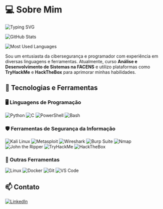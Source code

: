 # 💻 Sobre Mim

![Typing SVG](https://readme-typing-svg.herokuapp.com?color=%2336BCF7&size=22&center=true&vCenter=true&width=600&lines=Pentester+e+Desenvolvedor;Estudante+de+An%C3%A1lise+e+Desenvolvimento+de+Sistemas;Apaixonado+por+Ciberseguran%C3%A7a+e+Tecnologia)

![GitHub Stats](https://github-readme-stats.vercel.app/api?username=CapGuizera&show_icons=true&theme=tokyonight)

![Most Used Languages](https://github-readme-stats.vercel.app/api/top-langs/?username=CapGuizera&layout=compact&theme=tokyonight)

Sou um entusiasta da cibersegurança e programador com experiência em diversas linguagens e ferramentas. Atualmente, curso **Análise e Desenvolvimento de Sistemas na FACENS** e utilizo plataformas como **TryHackMe** e **HackTheBox** para aprimorar minhas habilidades.

## 🚀 Tecnologias e Ferramentas

### 🖥️ Linguagens de Programação
![Python](https://img.shields.io/badge/Python-3776AB?style=for-the-badge&logo=python&logoColor=white)
![C](https://img.shields.io/badge/C-A8B9CC?style=for-the-badge&logo=c&logoColor=white)
![PowerShell](https://img.shields.io/badge/PowerShell-5391FE?style=for-the-badge&logo=powershell&logoColor=white)
![Bash](https://img.shields.io/badge/Bash-4EAA25?style=for-the-badge&logo=gnubash&logoColor=white)

### 🛡️ Ferramentas de Segurança da Informação
![Kali Linux](https://img.shields.io/badge/Kali_Linux-557C94?style=for-the-badge&logo=kalilinux&logoColor=white)
![Metasploit](https://img.shields.io/badge/Metasploit-0277BD?style=for-the-badge&logo=metasploit&logoColor=white)
![Wireshark](https://img.shields.io/badge/Wireshark-1679A7?style=for-the-badge&logo=wireshark&logoColor=white)
![Burp Suite](https://img.shields.io/badge/Burp_Suite-FF6F00?style=for-the-badge&logo=burpsuite&logoColor=white)
![Nmap](https://img.shields.io/badge/Nmap-004472?style=for-the-badge&logo=nmap&logoColor=white)
![John the Ripper](https://img.shields.io/badge/John_the_Ripper-764ABC?style=for-the-badge&logo=jtr&logoColor=white)
![TryHackMe](https://img.shields.io/badge/TryHackMe-08838F?style=for-the-badge&logo=tryhackme&logoColor=white)
![HackTheBox](https://img.shields.io/badge/HackTheBox-111111?style=for-the-badge&logo=hackthebox&logoColor=green)

### 🔧 Outras Ferramentas
![Linux](https://img.shields.io/badge/Linux-FCC624?style=for-the-badge&logo=linux&logoColor=black)
![Docker](https://img.shields.io/badge/Docker-2496ED?style=for-the-badge&logo=docker&logoColor=white)
![Git](https://img.shields.io/badge/Git-F05032?style=for-the-badge&logo=git&logoColor=white)
![VS Code](https://img.shields.io/badge/VS%20Code-007ACC?style=for-the-badge&logo=visualstudiocode&logoColor=white)

## 📫 Contato
[![LinkedIn](https://img.shields.io/badge/LinkedIn-0077B5?style=for-the-badge&logo=linkedin&logoColor=white)](https://www.linkedin.com/in/guilherme-maciel-1a77b7337/)
